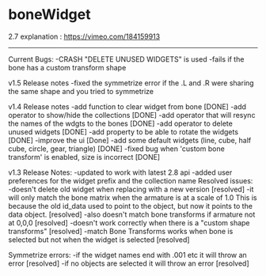 # boneWidget

2.7 explanation : https://vimeo.com/184159913

----------
Current Bugs:
-CRASH "DELETE UNUSED WIDGETS" is used
-fails if the bone has a custom transform shape

v1.5 Release notes
-fixed the symmetrize error if the .L and .R were sharing the same shape and you tried to symmetrize

v1.4 Release notes
-add function to clear widget from bone [DONE]
-add operator to show/hide the collections [DONE]
-add operator that will resync the names of the wdgts to the bones [DONE]
-add operator to delete unused widgets [DONE]
-add property to be able to rotate the widgets [DONE]
-improve the ui [Done]
-add some default widgets (line, cube, half cube, circle, gear, triangle) [DONE]
-fixed bug when 'custom bone transform' is enabled, size is incorrect [DONE]



v1.3 Release Notes:
-updated to work with latest 2.8 api
-added user preferences for the widget prefix and the collection name
Resolved issues:
-doesn't delete old widget when replacing with a new version [resolved]
-it will only match the bone matrix when the armature is at a scale of 1.0  This is because the old id_data used to point to the object, but now it points to the data object. [resolved]
-also doesn't match bone transforms if armature not at 0,0,0 [resolved]
-doesn't work correctly when there is a "custom shape transforms" [resolved]
-match Bone Transforms works when bone is selected but not when the widget is selected [resolved]

Symmetrize errors:
  -if the widget names end with .001 etc it will throw an error [resolved]
  -if no objects are selected it will throw an error [resolved]
